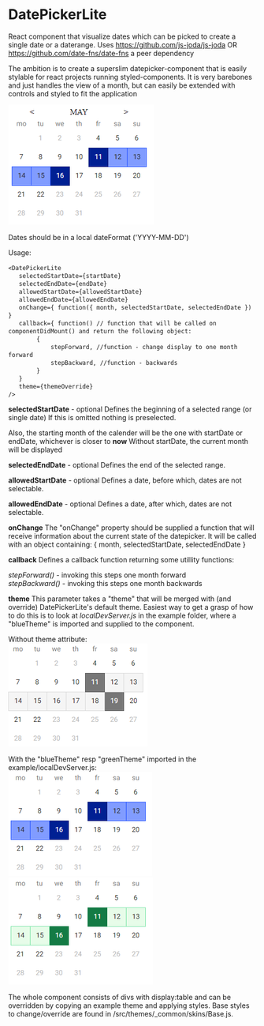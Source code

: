 DatePickerLite
==============

React component that visualize dates which can be picked to create a single date or a daterange.
Uses https://github.com/js-joda/js-joda OR https://github.com/date-fns/date-fns a peer dependency

The ambition is to create a superslim datepicker-component that is easily stylable for react projects running styled-components.
It is very barebones and just handles the view of a month, but can easily be extended with controls and styled to fit the application

![default theme](https://github.com/boeriksson/datePickerLite/blob/master/img/datepicker.PNG)

Dates should be in a local dateFormat ('YYYY-MM-DD')

Usage:

```
<DatePickerLite
   selectedStartDate={startDate}
   selectedEndDate={endDate}
   allowedStartDate={allowedStartDate}
   allowedEndDate={allowedEndDate}
   onChange={ function({ month, selectedStartDate, selectedEndDate }) }
   callback={ function() // function that will be called on componentDidMount() and return the following object:
        {
            stepForward, //function - change display to one month forward
            stepBackward, //function - backwards
        }
   }
   theme={themeOverride}
/>
```

**selectedStartDate** - optional
Defines the beginning of a selected range (or single date)
If this is omitted nothing is preselected.

Also, the starting month of the calender will be the one with startDate or endDate, whichever is closer to **now**
Without startDate, the current month will be displayed

**selectedEndDate** - optional
Defines the end of the selected range.

**allowedStartDate** - optional
Defines a date, before which, dates are not selectable.

**allowedEndDate** - optional
Defines a date, after which, dates are not selectable.

**onChange**
The "onChange" property should be supplied a function that will receive information about the current state of the datepicker.
It will be called with an object containing: { month, selectedStartDate, selectedEndDate }

**callback**
Defines a callback function returning some utillity functions:

*stepForward()* - invoking this steps one month forward<br>
*stepBackward()* - invoking this steps one month backwards

**theme**
This parameter takes a "theme" that will be merged with (and override) DatePickerLite's default theme. Easiest way to get a grasp of how to do this is to look at *localDevServer.js* in the example folder, where a "blueTheme" is imported and supplied to the component.

Without theme attribute: <br>
![default theme](https://github.com/boeriksson/datePickerLite/blob/master/img/defaultTheme.PNG)

With the "blueTheme" resp "greenTheme" imported in the example/localDevServer.js: <br>
![default theme](https://github.com/boeriksson/datePickerLite/blob/master/img/blueTheme.PNG)
![default theme](https://github.com/boeriksson/datePickerLite/blob/master/img/greenTheme.PNG)

The whole component consists of divs with display:table and can be overridden by copying an example theme and applying styles. Base styles to change/override are found in /src/themes/_common/skins/Base.js.
